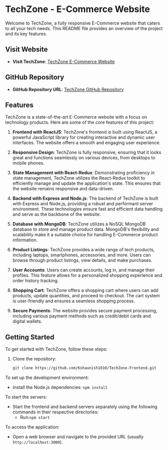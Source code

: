 # TechZone - E-Commerce Website

Welcome to TechZone, a fully responsive E-Commerce website that caters to all your tech needs. This README file provides an overview of the project and its key features.

## Visit Website

- **Visit TechZone**: [TechZone E-Commerce Website](http://melodious-bombolone-538c0d.netlify.app/)

## GitHub Repository

- **GitHub Repository URL**: [TechZone GitHub Repository](https://github.com/yourusername/TechZone)

## Features

TechZone is a state-of-the-art E-Commerce website with a focus on technology products. Here are some of the core features of this project:

1. **Frontend with ReactJS**: TechZone's frontend is built using ReactJS, a powerful JavaScript library for creating interactive and dynamic user interfaces. The website offers a smooth and engaging user experience.

2. **Responsive Design**: TechZone is fully responsive, ensuring that it looks great and functions seamlessly on various devices, from desktops to mobile phones.

3. **State Management with React-Redux**: Demonstrating proficiency in state management, TechZone utilizes the React-Redux toolkit to efficiently manage and update the application's state. This ensures that the website remains responsive and data-driven.

4. **Backend with Express and Node.js**: The backend of TechZone is built with Express and Node.js, providing a robust and performant server environment. These technologies ensure fast and efficient data handling and serve as the backbone of the website.

5. **Database with MongoDB**: TechZone utilizes a NoSQL MongoDB database to store and manage product data. MongoDB's flexibility and scalability make it a suitable choice for handling E-Commerce product information.

6. **Product Listings**: TechZone provides a wide range of tech products, including laptops, smartphones, accessories, and more. Users can browse through product listings, view details, and make purchases.

7. **User Accounts**: Users can create accounts, log in, and manage their profiles. This feature allows for a personalized shopping experience and order history tracking.

8. **Shopping Cart**: TechZone offers a shopping cart where users can add products, update quantities, and proceed to checkout. The cart system is user-friendly and ensures a seamless shopping process.

9. **Secure Payments**: The website provides secure payment processing, including various payment methods such as credit/debit cards and digital wallets.

## Getting Started

To get started with TechZone, follow these steps:

1. Clone the repository:
   ```bash
   git clone https://github.com/Kshaunish1010/TechZone-Frontend.git
   
To set up the development environment:

* Install the Node.js dependencies: `npm install`

To start the servers:

* Start the frontend and backend servers separately using the following commands in their respective directories:
    * Run:`npm start`

To access the application:

* Open a web browser and navigate to the provided URL (usually `http://localhost:3000`).
